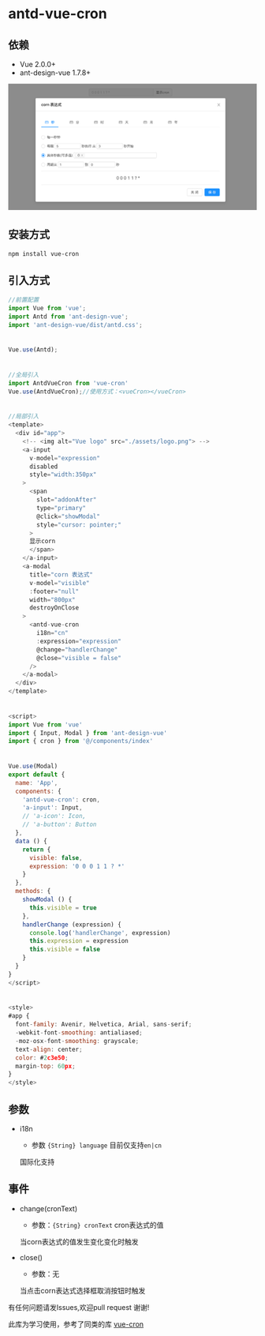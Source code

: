 # antd-vue-cron

## 依赖
- Vue 2.0.0+
- ant-design-vue 1.7.8+

![image](public/image/Vue-Admin-Template.png)

## 安装方式
```
npm install vue-cron
```


## 引入方式
```javascript
//前置配置
import Vue from 'vue';
import Antd from 'ant-design-vue';
import 'ant-design-vue/dist/antd.css';


Vue.use(Antd);


//全局引入
import AntdVueCron from 'vue-cron'
Vue.use(AntdVueCron);//使用方式：<vueCron></vueCron>


//局部引入
<template>
  <div id="app">
    <!-- <img alt="Vue logo" src="./assets/logo.png"> -->
    <a-input
      v-model="expression"
      disabled
      style="width:350px"
    >
      <span
        slot="addonAfter"
        type="primary"
        @click="showModal"
        style="cursor: pointer;"
      >
      显示corn
      </span>
    </a-input>
    <a-modal
      title="corn 表达式"
      v-model="visible"
      :footer="null"
      width="800px"
      destroyOnClose
    >
      <antd-vue-cron
        i18n="cn"
        :expression="expression"
        @change="handlerChange"
        @close="visible = false"
      />
    </a-modal>
  </div>
</template>


<script>
import Vue from 'vue'
import { Input, Modal } from 'ant-design-vue'
import { cron } from '@/components/index'


Vue.use(Modal)
export default {
  name: 'App',
  components: {
    'antd-vue-cron': cron,
    'a-input': Input,
    // 'a-icon': Icon,
    // 'a-button': Button
  },
  data () {
    return {
      visible: false,
      expression: '0 0 0 1 1 ? *'
    }
  },
  methods: {
    showModal () {
      this.visible = true
    },
    handlerChange (expression) {
      console.log('handlerChange', expression)
      this.expression = expression
      this.visible = false
    }
  }
}
</script>


<style>
#app {
  font-family: Avenir, Helvetica, Arial, sans-serif;
  -webkit-font-smoothing: antialiased;
  -moz-osx-font-smoothing: grayscale;
  text-align: center;
  color: #2c3e50;
  margin-top: 60px;
}
</style>


```


## 参数


- i18n

    - 参数 `{String} language` 目前仅支持`en|cn`
    
    国际化支持


## 事件
- change(cronText)


    - 参数：`{String} cronText` cron表达式的值
    
    当corn表达式的值发生变化变化时触发
    
- close()


    - 参数：无
    
    当点击corn表达式选择框取消按钮时触发
    
有任何问题请发Issues,欢迎pull request  谢谢!

此库为学习使用，参考了同类的库 
[vue-cron](https://github.com/1615450788/vue-cron)
